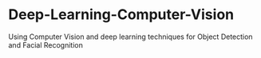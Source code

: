 # Deep-Learning-Computer-Vision
Using Computer Vision and deep learning techniques  for Object Detection and Facial Recognition
